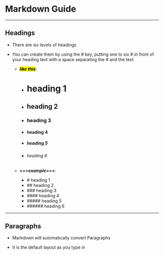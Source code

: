 # Markdown Guide
-------
## Headings

* There are six levels of headings

* You can create them by using the # key, putting one to six # in front of your heading text with a space separating the # and the text
    * ***<mark>like this</mark>***: 
        * # heading 1
        * ## heading 2
        * ### heading 3
        * #### heading 4
        * ##### heading 5
        * ###### heading 6 
    * ***===example===***:

       * \# heading 1 
       * \## heading 2
       * \### heading 3
       * \#### heading 4
       * \##### heading 5
       * \###### heading 6
-------
## Paragraphs 

* Markdown will automatically convert Paragraphs

* It is the default layout as you type in